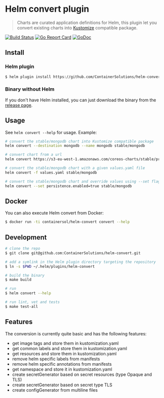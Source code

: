 Helm convert plugin
===================

> Charts are curated application definitions for Helm, this plugin let you
convert existing charts into [Kustomize](https://github.com/kubernetes-sigs/kustomize)
compatible package.

[![Build Status](https://travis-ci.org/ContainerSolutions/helm-convert.svg?branch=master)](https://travis-ci.org/ContainerSolutions/helm-convert)
[![Go Report Card](https://goreportcard.com/badge/github.com/ContainerSolutions/helm-convert)](https://goreportcard.com/report/github.com/ContainerSolutions/helm-convert)
[![GoDoc](https://godoc.org/github.com/ContainerSolutions/helm-convert?status.svg)](https://godoc.org/github.com/ContainerSolutions/helm-convert)


## Install

### Helm plugin

```bash
$ helm plugin install https://github.com/ContainerSolutions/helm-convert
```

### Binary without Helm

If you don't have Helm installed, you can just download the binary from the
[release page](https://github.com/ContainerSolutions/helm-convert/releases).

## Usage

See `helm convert --help` for usage. Example:

```bash
# convert the stable/mongodb chart into Kustomize compatible package
helm convert --destination mongodb --name mongodb stable/mongodb

# convert chart from a url
helm convert https://s3-eu-west-1.amazonaws.com/coreos-charts/stable/prometheus-operator

# convert the stable/mongodb chart with a given values.yaml file
helm convert -f values.yaml stable/mongodb

# convert the stable/mongodb chart and override values using --set flag:
helm convert --set persistence.enabled=true stable/mongodb
```

## Docker

You can also execute Helm convert from Docker:

```bash
$ docker run -ti containersol/helm-convert convert --help
```

## Development

```bash
# clone the repo
$ git clone git@github.com:ContainerSolutions/helm-convert.git

# add a symlink in the Helm plugin directory targeting the repository
$ ln -s $PWD ~/.helm/plugins/helm-convert

# build the binary
$ make build

# run
$ helm convert --help

# run lint, vet and tests
$ make test-all
```

## Features

The conversion is currently quite basic and has the following features:

- get image tags and store them in kustomization.yaml
- get common labels and store them in kustomization.yaml
- get resources and store them in kustomization.yaml
- remove helm specific labels from manifests
- remove helm specific annotations from manifests
- get namespace and store it in kustomization.yaml
- create secretGenerator based on secret resources (type Opaque and TLS)
- create secretGenerator based on secret type TLS
- create configGenerator from multiline files
